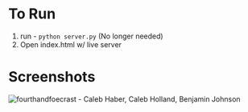 # To Run
1. run - `python server.py` (No longer needed)
2. Open index.html w/ live server

# Screenshots

![fourthandfoecrast - Caleb Haber, Caleb Holland, Benjamin Johnson](https://github.com/user-attachments/assets/c148226e-87a7-4935-b87b-049065978a3f)
